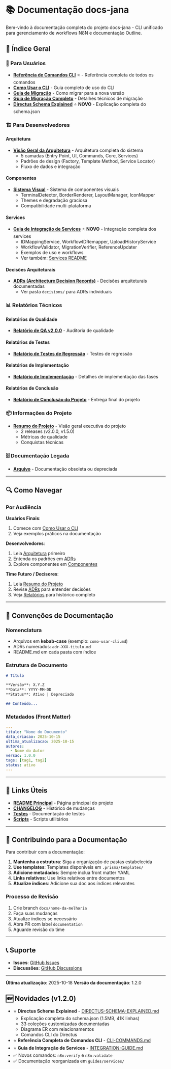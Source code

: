 # 📚 Documentação docs-jana

Bem-vindo à documentação completa do projeto docs-jana - CLI unificado para gerenciamento de workflows N8N e documentação Outline.

## 📖 Índice Geral

### 🎯 Para Usuários

- **[Referência de Comandos CLI](guides/CLI-COMMANDS.md)** ⭐ - Referência completa de todos os comandos
- **[Como Usar o CLI](guides/como-usar-cli.md)** - Guia completo de uso do CLI
- **[Guia de Migração](guides/MIGRATION.md)** - Como migrar para a nova versão
- **[Guia de Migração Completo](guides/MIGRATION-GUIDE.md)** - Detalhes técnicos de migração
- **[Directus Schema Explained](guides/DIRECTUS-SCHEMA-EXPLAINED.md)** ⭐ **NOVO** - Explicação completa do schema.json

### 🏗️ Para Desenvolvedores

#### Arquitetura
- **[Visão Geral da Arquitetura](architecture/ARCHITECTURE.md)** - Arquitetura completa do sistema
  - 5 camadas (Entry Point, UI, Commands, Core, Services)
  - Padrões de design (Factory, Template Method, Service Locator)
  - Fluxo de dados e integração

#### Componentes
- **[Sistema Visual](components/VISUAL-COMPONENTS.md)** - Sistema de componentes visuais
  - TerminalDetector, BorderRenderer, LayoutManager, IconMapper
  - Themes e degradação graciosa
  - Compatibilidade multi-plataforma

#### Services
- **[Guia de Integração de Services](guides/services/INTEGRATION-GUIDE.md)** ⭐ **NOVO** - Integração completa dos services
  - IDMappingService, WorkflowIDRemapper, UploadHistoryService
  - WorkflowValidator, MigrationVerifier, ReferenceUpdater
  - Exemplos de uso e workflows
  - Ver também: [Services README](guides/services/README.md)

#### Decisões Arquiteturais
- **[ADRs (Architecture Decision Records)](decisions/README.md)** - Decisões arquiteturais documentadas
  - Ver pasta `decisions/` para ADRs individuais

### 📊 Relatórios Técnicos

#### Relatórios de Qualidade
- **[Relatório de QA v2.0.0](reports/qa/QA-REPORT-v2.0.0.md)** - Auditoria de qualidade

#### Relatórios de Testes
- **[Relatório de Testes de Regressão](reports/testing/REGRESSION_TEST_REPORT.md)** - Testes de regressão

#### Relatórios de Implementação
- **[Relatório de Implementação](reports/implementation/IMPLEMENTATION_REPORT.md)** - Detalhes de implementação das fases

#### Relatórios de Conclusão
- **[Relatório de Conclusão do Projeto](reports/completion/PROJECT_COMPLETION_REPORT.md)** - Entrega final do projeto

### 📦 Informações do Projeto

- **[Resumo do Projeto](project/PROJECT_SUMMARY.md)** - Visão geral executiva do projeto
  - 2 releases (v2.0.0, v1.5.0)
  - Métricas de qualidade
  - Conquistas técnicas

### 🗄️ Documentação Legada

- **[Arquivo](archive/)** - Documentação obsoleta ou depreciada

---

## 🔍 Como Navegar

### Por Audiência

**Usuários Finais**:
1. Comece com [Como Usar o CLI](guides/como-usar-cli.md)
2. Veja exemplos práticos na documentação

**Desenvolvedores**:
1. Leia [Arquitetura](architecture/ARCHITECTURE.md) primeiro
2. Entenda os padrões em [ADRs](decisions/README.md)
3. Explore componentes em [Componentes](components/VISUAL-COMPONENTS.md)

**Time Futuro / Decisores**:
1. Leia [Resumo do Projeto](project/PROJECT_SUMMARY.md)
2. Revise [ADRs](decisions/README.md) para entender decisões
3. Veja [Relatórios](reports/) para histórico completo

---

## 📝 Convenções de Documentação

### Nomenclatura
- Arquivos em **kebab-case** (exemplo: `como-usar-cli.md`)
- ADRs numerados: `adr-XXX-titulo.md`
- README.md em cada pasta com índice

### Estrutura de Documento
```markdown
# Título

**Versão**: X.Y.Z
**Data**: YYYY-MM-DD
**Status**: Ativo | Depreciado

## Conteúdo...
```

### Metadados (Front Matter)
```yaml
---
titulo: "Nome do Documento"
data_criacao: 2025-10-15
ultima_atualizacao: 2025-10-15
autores:
  - Nome do Autor
versao: 1.0.0
tags: [tag1, tag2]
status: ativo
---
```

---

## 🔗 Links Úteis

- **[README Principal](../README.md)** - Página principal do projeto
- **[CHANGELOG](../CHANGELOG.md)** - Histórico de mudanças
- **[Testes](../__tests__/README.md)** - Documentação de testes
- **[Scripts](../scripts/README.md)** - Scripts utilitários

---

## 🤝 Contribuindo para a Documentação

Para contribuir com a documentação:

1. **Mantenha a estrutura**: Siga a organização de pastas estabelecida
2. **Use templates**: Templates disponíveis em `.prisma/templates/`
3. **Adicione metadados**: Sempre inclua front matter YAML
4. **Links relativos**: Use links relativos entre documentos
5. **Atualize índices**: Adicione sua doc aos índices relevantes

### Processo de Revisão

1. Crie branch `docs/nome-da-melhoria`
2. Faça suas mudanças
3. Atualize índices se necessário
4. Abra PR com label `documentation`
5. Aguarde revisão do time

---

## 📞 Suporte

- **Issues**: [GitHub Issues](https://github.com/jana-team/docs-jana/issues)
- **Discussões**: [GitHub Discussions](https://github.com/jana-team/docs-jana/discussions)

---

**Última atualização**: 2025-10-18
**Versão da documentação**: 1.2.0

## 🆕 Novidades (v1.2.0)

- ⭐ **Directus Schema Explained** - [DIRECTUS-SCHEMA-EXPLAINED.md](guides/DIRECTUS-SCHEMA-EXPLAINED.md)
  - Explicação completa do schema.json (1.5MB, 41K linhas)
  - 33 coleções customizadas documentadas
  - Diagrama ER com relacionamentos
  - Comandos CLI do Directus
- ⭐ **Referência Completa de Comandos CLI** - [CLI-COMMANDS.md](guides/CLI-COMMANDS.md)
- ⭐ **Guia de Integração de Services** - [INTEGRATION-GUIDE.md](guides/services/INTEGRATION-GUIDE.md)
- ✅ Novos comandos: `n8n:verify` e `n8n:validate`
- ✅ Documentação reorganizada em `guides/services/`

